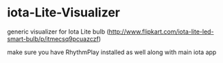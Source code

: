 # iota-Lite-Visualizer
generic visualizer for Iota Lite bulb (http://www.flipkart.com/iota-lite-led-smart-bulb/p/itmecsq9pcuazczf)

make sure you have RhythmPlay installed as well along with main iota app
